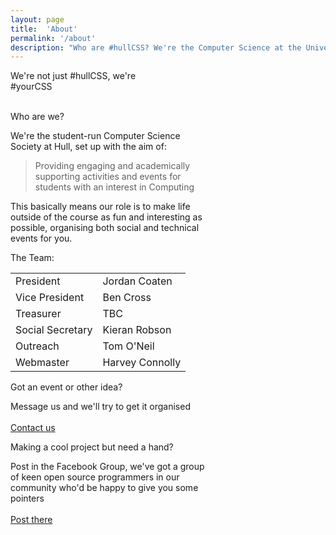```yaml
---
layout: page
title:  'About'
permalink: '/about'
description: "Who are #hullCSS? We're the Computer Science at the University of Hull, looking to make the lives of students more exciting and expand technology beyond the course."
---
```


We're not just #hullCSS, we're <br>
<span class="bigtext-slogan-thing">#yourCSS</span>

<div class="grid-containter">
<br>

<div class="grid-33 mobile-grid-100">
<div class="card mb-2" style="max-width: 20rem;">
  <div class="card-header white">Who are we?</div>
  <div class="card-body text-secondary">
    <p class="card-text">We're the student-run Computer Science Society at Hull, set up with the aim of:  <br>
    <blockquote class="blockquote blockquotesmall">
Providing engaging and academically supporting activities and events for students with an interest in Computing
    </blockquote>
    This basically means our role is to make life outside of the course as fun and interesting as possible, organising both social and technical events for you.
    <br>
    </p>
  </div>
</div>
</div>

<div class="grid-33 mobile-grid-100">
<div class="card mb-2" style="max-width: 20rem;">
  <div class="card-header white">The Team: </div>
  <div class="card-body text-secondary">
    <table>
      <tr>
        <td class="font-weight-bold text-right">President</td>
        <td class="pl-2">Jordan Coaten</td>
      </tr>
      <tr>
        <td class="font-weight-bold text-right">Vice President</td>
        <td class="pl-2">Ben Cross</td>
      </tr>
      <tr>
        <td class="font-weight-bold text-right">Treasurer</td>
        <td class="pl-2">TBC</td>
      </tr>
      <tr>
        <td class="font-weight-bold text-right">Social Secretary</td>
        <td class="pl-2">Kieran Robson</td>
      </tr>
      <tr>
        <td class="font-weight-bold text-right">Outreach</td>
        <td class="pl-2">Tom O'Neil</td>
      </tr>
      <tr>
        <td class="font-weight-bold text-right">Webmaster</td>
        <td class="pl-2">Harvey Connolly</td>
      </tr>
    </table>
  </div>
</div>
</div>

<div class="grid-33 mobile-grid-100">
<div class="card mb-2" style="max-width: 20rem;">
  <div class="card-header white">Got an event or other idea?</div>
  <div class="card-body text-secondary">
    <p class="card-text">Message us and we'll try to get it organised <br>
    <br>
    <a href="/contact" class="btn btn-success">Contact us</a>
    </p>
  </div>
</div>
</div>

<div class="grid-33 mobile-grid-100">
<div class="card mb-2" style="max-width: 20rem;">
  <div class="card-header white">Making a cool project but need a hand?</div>
  <div class="card-body text-secondary">
    <p class="card-text">Post in the Facebook Group, we've got a group of keen open source programmers in our community who'd be happy to give you some pointers  <br>
    <br>
    <a href="https://www.facebook.com/groups/hullCSS" class="btn btn-success">Post there</a>
    </p>
  </div>

</div>
</div>
